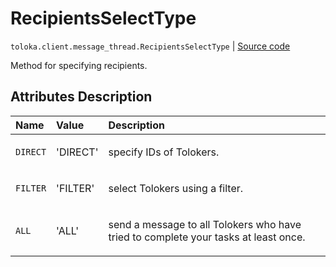 # RecipientsSelectType
`toloka.client.message_thread.RecipientsSelectType` | [Source code](https://github.com/Toloka/toloka-kit/blob/v1.0.1/src/client/message_thread.py#L20)

Method for specifying recipients.

## Attributes Description

| Name | Value | Description |
| :------| :-----------| :----------| 
`DIRECT`|'DIRECT'|<p>specify IDs of Tolokers.</p>
`FILTER`|'FILTER'|<p>select Tolokers using a filter.</p>
`ALL`|'ALL'|<p>send a message to all Tolokers who have tried to complete your tasks at least once.</p>
